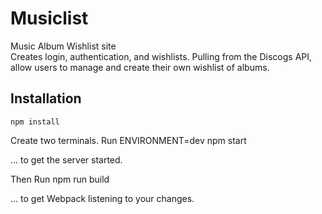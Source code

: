 # Musiclist
Music Album Wishlist site<br>
Creates login, authentication, and wishlists.
Pulling from the Discogs API, allow users to manage and create their own wishlist of albums.


## Installation
    npm install

Create two terminals. Run
    ENVIRONMENT=dev npm start

... to get the server started.

Then Run
    npm run build

... to get Webpack listening to your changes.